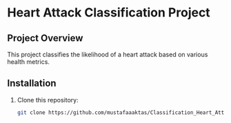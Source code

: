 # Heart Attack Classification Project

## Project Overview

This project classifies the likelihood of a heart attack based on various health metrics.

## Installation

1. Clone this repository:
   ```bash
   git clone https://github.com/mustafaaaktas/Classification_Heart_Attack.git
